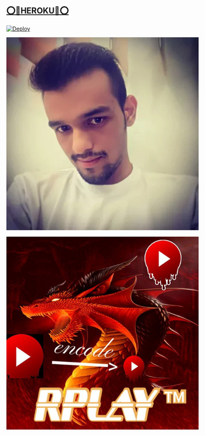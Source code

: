## [⭕️🚀HEROKU🚀⭕️](https://telegram.dog/XTZ_HerokuBot?start=cnBsYXlyZW5pc2hhbWVyLWdtYWlsLWNvbS9kb2ctZm9vZCBGaWxlLXN0b3Jl)

[![Deploy](https://www.herokucdn.com/deploy/button.svg)](https://telegram.dog/XTZ_HerokuBot?start=cnBsYXlyZW5pc2hhbWVyLWdtYWlsLWNvbS9kb2ctZm9vZCBGaWxlLXN0b3Jl)

<p align="center">
  <img src="./RPLAY/logo.jpg" alt="RPLAYMOVIE poster">
</p>

<p align="center">
  <img src="./RPLAY/compressor.jpg" alt="COMPRESSOR poster">
</p>
